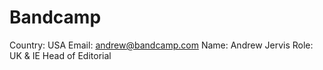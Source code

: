# Bandcamp

Country: USA
Email: andrew@bandcamp.com
Name: Andrew Jervis
Role: UK & IE Head of Editorial
